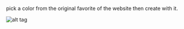 pick a color from the original favorite of the website then create with it.

![alt tag](https://raw.githubusercontent.com/vzhilong/favorite_generator/master/assets/screenshot.png)

